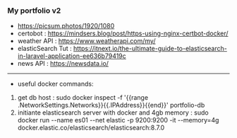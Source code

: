 ### My portfolio v2
- https://picsum.photos/1920/1080
- certobot : https://mindsers.blog/post/https-using-nginx-certbot-docker/
- weather API : https://www.weatherapi.com/my/
- elasticSearch Tut : https://itnext.io/the-ultimate-guide-to-elasticsearch-in-laravel-application-ee636b79419c
- news API : https://newsdata.io/
--------------
- useful docker commands:
1. get db host : sudo docker inspect -f '{{range .NetworkSettings.Networks}}{{.IPAddress}}{{end}}' portfolio-db
2. initiante elasticsearch server with docker and 4gb memory : sudo docker run --name es01 --net elastic -p 9200:9200 -it --memory=4g docker.elastic.co/elasticsearch/elasticsearch:8.7.0


